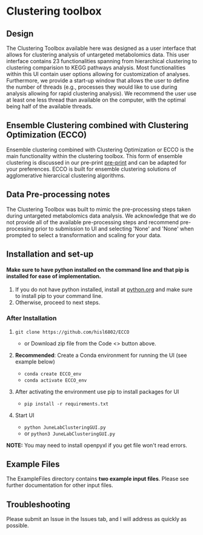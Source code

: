 # Clustering toolbox
## Design
The Clustering Toolbox available here was designed as a user interface that allows for clustering analysis of untargeted metabolomics data. This user interface contains 23 functionalities spanning from hierarchical clustering to clustering comparision to KEGG pathways analysis. Most functionalities within this UI contain user options allowing for customization of analyses. Furthermore, we provide a start-up window that allows the user to define the number of threads (e.g., processes they would like to use during analysis allowing for rapid clustering analysis). We recommend the user use at least one less thread than available on the computer, with the optimal being half of the available threads. 

## Ensemble Clustering combined with Clustering Optimization (ECCO)
Ensemble clustering combined with Clustering Optimization or ECCO is the main functionality within the clustering toolbox. This form of ensemble clustering is discussed in our pre-print [pre-print](https://www.biorxiv.org/content/10.1101/2022.11.03.515009v1.abstract) and can be adapted for your preferences. ECCO is built for ensemble clustering solutions of agglomerative hierarcical clustering algorithms. 

## Data Pre-processing notes
The Clustering Toolbox was built to mimic the pre-processing steps taken during untargeted metabolomics data analysis. We acknowledge that we do not provide all of the available pre-processing steps and recommend pre-processing prior to submission to UI and selecting 'None' and 'None' when prompted to select a transformation and scaling for your data. 

## Installation and set-up

#### Make sure to have python installed on the command line and that pip is installed for ease of implementation.
1. If you do not have python installed, install at [python.org](https://www.python.org/) and make sure to install pip to your command line.
2. Otherwise, proceed to next steps.

### After Installation
1. `git clone https://github.com/hisl6802/ECCO`
   - or Download zip file from the Code <> button above.
  
2. **Recommended**: Create a Conda environment for running the UI (see example below)
   - `conda create ECCO_env`
   - `conda activate ECCO_env`
  
3. After activating the environment use pip to install packages for UI
   - `pip install -r requirements.txt`
  
4. Start UI
   - `python JuneLabClusteringGUI.py`
   - or `python3 JuneLabClusteringGUI.py`  

**NOTE:** You may need to install openpyxl if you get file won't read errors. 

## Example Files
The ExampleFiles directory contains **two example input files**. Please see further documentation for other input files. 

## Troubleshooting
Please submit an Issue in the Issues tab, and I will address as quickly as possible. 


